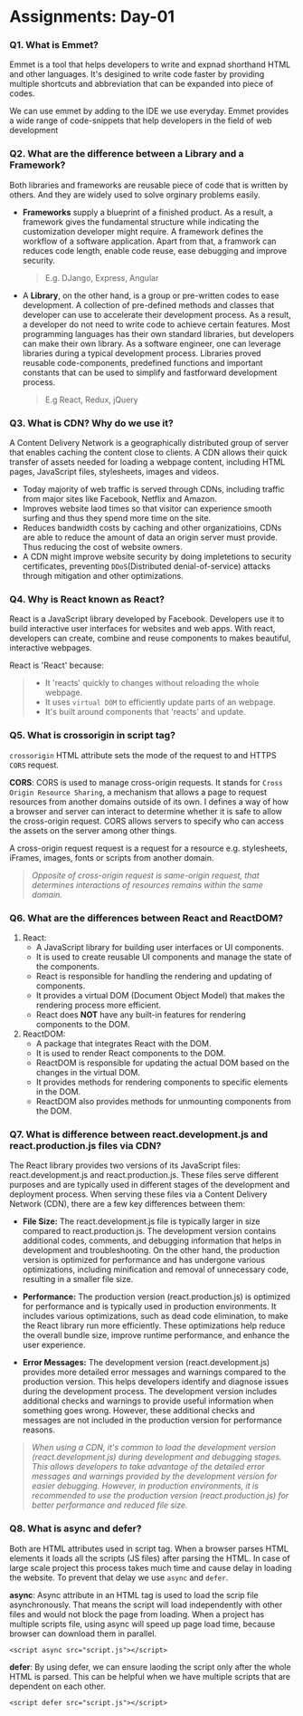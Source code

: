 # Assignments: Day-01

### Q1. What is Emmet?
<p> Emmet is a tool that helps developers to write and expnad shorthand HTML and other languages. It's desigined to write code faster by providing multiple shortcuts and abbreviation that can be expanded into piece of codes.</p>

<p>We can use emmet by adding to the IDE we use everyday. Emmet provides a wide range of code-snippets that help developers in the field of web development</p>

### Q2. What are the difference between a Library and a Framework?

<p>Both libraries and frameworks are reusable piece of code that is written by others. And they are widely used to solve orginary problems easily.</p>

- **Frameworks** supply a blueprint of a finished product. As a result, a framework gives the fundamental structure while indicating the customization developer might require. A framework defines the workflow of a software application. Apart from that, a framwork can reduces code length, enable code reuse, ease debugging and improve security. 
    >E.g. DJango, Express, Angular
- A **Library**, on the other hand, is a group or pre-written codes to ease development. A collection of pre-defined methods and classes that developer can use to accelerate their development process. As a result, a developer do not need to write code to achieve certain features. Most programming languages has their own standard libraries, but developers can make their own library. As a software engineer, one can leverage libraries during a typical development process. Libraries proved reusable code-components, predefined functions and important constants that can be used to simplify and fastforward development process.
    >E.g React, Redux, jQuery

### Q3. What is CDN? Why do we use it?
 <p>A Content Delivery Network is a geographically distributed group of server that enables caching the content close to clients. A CDN allows their quick transfer of assets needed for loading a webpage content, including HTML pages, JavaScript files, stylesheets, images and videos.</p>
 
 * Today majority of web traffic is served through CDNs, including traffic from major sites like Facebook, Netflix and Amazon.
 * Improves website laod times so that visitor can experience smooth surfing and thus they spend more time on the site.
 * Reduces bandwidth costs by caching and other organizatioins, CDNs are able to reduce the amount of data an origin server must provide. Thus reducing the cost of website owners.
 * A CDN might improve website security by doing impletetions to security certificates, preventing `DDoS`(Distributed denial-of-service) attacks through mitigation and other optimizations.

 ### Q4. Why is React known as React?

 React is a JavaScript library developed by Facebook. Developers use it to build interactive user interfaces for websites and web apps. With react, developers can create, combine and reuse components to makes beautiful, interactive webpages.

React is 'React' because: 
>- It 'reacts' quickly to changes without reloading the whole webpage.
>- It uses `virtual DOM` to efficiently update parts of an webpage.
>- It's built around components that 'reacts' and update.

### Q5. What is crossorigin in script tag?

`crossorigin` HTML attribute sets the mode of the request to and HTTPS `CORS` request.

**CORS**: CORS is used to manage cross-origin requests. It stands for `Cross Origin Resource Sharing`, a mechanism that allows a page to request resources from another domains outside of its own. I defines a way of how a browser and server can interact to determine whether it is safe to allow the cross-origin request. CORS allows servers to specify who can access the assets on the server among other things.

A cross-origin request request is a request for a resource e.g. stylesheets, iFrames, images, fonts or scripts from another domain.

>*Opposite of cross-origin request is same-origin request, that determines interactions of resources remains within the same domain.*

### Q6. What are the differences between React and ReactDOM?

1. React:
   - A JavaScript library for building user interfaces or UI components.
   - It is used to create reusable UI components and manage the state of the components.
   - React is responsible for handling the rendering and updating of components.
   - It provides a virtual DOM (Document Object Model) that makes the rendering process more efficient.
   - React does **NOT** have any built-in features for rendering components to the DOM.
2. ReactDOM:
   - A package that integrates React with the DOM.
   - It is used to render React components to the DOM.
   - ReactDOM is responsible for updating the actual DOM based on the changes in the virtual DOM.
   - It provides methods for rendering components to specific elements in the DOM.
   - ReactDOM also provides methods for unmounting components from the DOM.

### Q7. What is difference between react.development.js and react.production.js files via CDN?

The React library provides two versions of its JavaScript files: react.development.js and react.production.js. These files serve different purposes and are typically used in different stages of the development and deployment process. When serving these files via a Content Delivery Network (CDN), there are a few key differences between them:

- **File Size:** The react.development.js file is typically larger in size compared to react.production.js. The development version contains additional codes, comments, and debugging information that helps in development and troubleshooting. On the other hand, the production version is optimized for performance and has undergone various optimizations, including minification and removal of unnecessary code, resulting in a smaller file size.

- **Performance:** The production version (react.production.js) is optimized for performance and is typically used in production environments. It includes various optimizations, such as dead code elimination, to make the React library run more efficiently. These optimizations help reduce the overall bundle size, improve runtime performance, and enhance the user experience.

- **Error Messages:** The development version (react.development.js) provides more detailed error messages and warnings compared to the production version. This helps developers identify and diagnose issues during the development process. The development version includes additional checks and warnings to provide useful information when something goes wrong. However, these additional checks and messages are not included in the production version for performance reasons.

>*When using a CDN, it's common to load the development version (react.development.js) during development and debugging stages. This allows developers to take advantage of the detailed error messages and warnings provided by the development version for easier debugging. However, in production environments, it is recommended to use the production version (react.production.js) for better performance and reduced file size.*

### Q8. What is async and defer?

Both are HTML attributes used in script tag. When a browser parses HTML elements it loads all the scripts (JS files) after parsing the HTML. In case of large scale project this process takes much time and cause delay in loading the website. To prevent that delay we use `async` and `defer`.

**async**: Async attribute in an HTML tag is used to load the scrip file asynchronously. That means the script will load independently with other files and would not block the page from loading. When a project has multiple scripts file, using async will speed up page load time, because browser can download them in parallel.
~~~
<script async src="script.js"></script>
~~~

**defer**: By using defer, we can ensure laoding the script only after the whole HTML is parsed. This can be helpful when we have multiple scripts that are dependent on each other.
~~~
<script defer src="script.js"></script>
~~~